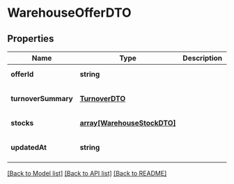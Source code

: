 # WarehouseOfferDTO

## Properties
Name | Type | Description | Notes
------------ | ------------- | ------------- | -------------
**offerId** | **string** |  | [default to null]
**turnoverSummary** | [**TurnoverDTO**](TurnoverDTO.md) |  | [optional] [default to null]
**stocks** | [**array[WarehouseStockDTO]**](WarehouseStockDTO.md) |  | [default to null]
**updatedAt** | **string** |  | [optional] [default to null]

[[Back to Model list]](../README.md#documentation-for-models) [[Back to API list]](../README.md#documentation-for-api-endpoints) [[Back to README]](../README.md)


